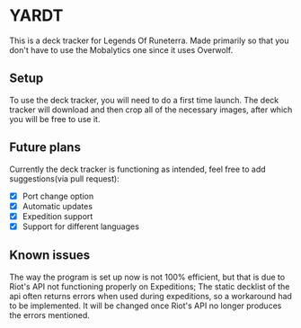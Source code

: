 # YARDT
This is a deck tracker for Legends Of Runeterra. Made primarily so that you don't have to use the Mobalytics one since it uses Overwolf.

## Setup

To use the deck tracker, you will need to do a first time launch. The deck tracker will download and then crop all of the necessary images, after which you will be free to use it. 

## Future plans

Currently the deck tracker is functioning as intended, feel free to add suggestions(via pull request):

 - [x] Port change option
 - [x] Automatic updates
 - [x] Expedition support
 - [x] Support for different languages

## Known issues

The way the program is set up now is not 100% efficient, but that is due to Riot's API not functioning properly on Expeditions; The static decklist of the api often returns errors when used during expeditions, so a workaround had to be implemented. It will be changed once Riot's API no longer produces the errors mentioned.
